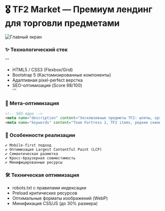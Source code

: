 # 🎖️ TF2 Market — Премиум лендинг для торговли предметами  

![Главный экран](img/preview.jpg)  

### ✨ Технологический стек  
'''
- HTML5 / CSS3 (Flexbox/Grid)  
- Bootstrap 5 (Кастомизированные компоненты)  
- Адаптивная pixel-perfect верстка  
- SEO-оптимизация (Score 98/100)  
'''  

### 🔧 Мета-оптимизация  
```html
<!-- SEO-ядро -->
<meta name="description" content="Эксклюзивные предметы TF2: шляпы, оружие и скины. Безопасные сделки с гарантией. Топ-предложения ежедневно!">
<meta name="keywords" content="Team Fortress 2, TF2 items, редкие скины, торговля предметами, игровая валюта, виртуальные товары">
```  

### 🏅 Особенности реализации  
```text
✔ Mobile-first подход  
✔ Оптимизация Largest Contentful Paint (LCP)  
✔ Семантическая разметка  
✔ Кросс-браузерная совместимость  
✔ Минифицированные ресурсы  
```  

### 🛠 Техническая оптимизация  
- robots.txt с правилами индексации  
- Preload критических ресурсов  
- Оптимальные форматы изображений (WebP)  
- Минификация CSS/JS (до 30% размера)  
